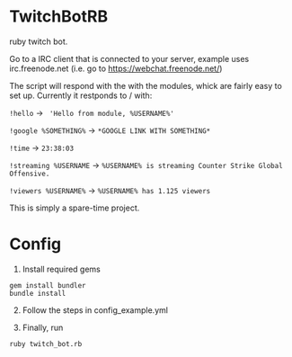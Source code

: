 # TwitchBotRB
ruby twitch bot. 

Go to a IRC client that is connected to your server, example uses irc.freenode.net (i.e. go to https://webchat.freenode.net/) 

The script will respond with the with the modules, whick are fairly easy to set up. Currently it restponds to / with:


```!hello``` -> ``` 'Hello from module, %USERNAME%'```


```!google %SOMETHING%``` -> ```*GOOGLE LINK WITH SOMETHING*``` 


```!time``` -> ```23:38:03```


```!streaming %USERNAME``` -> ```%USERNAME% is streaming Counter Strike Global Offensive.```


```!viewers %USERNAME%``` -> ```%USERNAME% has 1.125 viewers```


This is simply a spare-time project.
# Config


1) Install required gems
```
gem install bundler
bundle install
```
2) Follow the steps in config_example.yml

3) Finally, run
```
ruby twitch_bot.rb
```